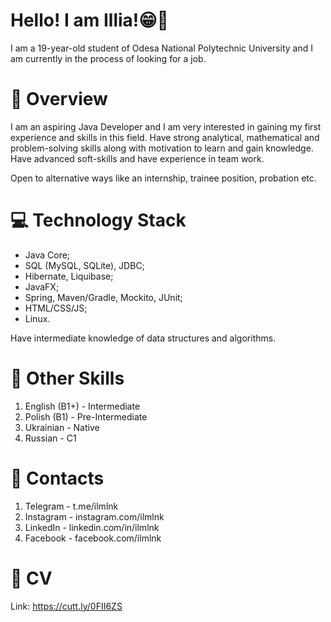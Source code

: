 # Hello! I am Illia!😁🤙

I am a 19-year-old student of Odesa National Polytechnic University and I am currently in the process of looking for a job.

# 🔎 Overview

I am an aspiring Java Developer and I am very interested in gaining my first experience and skills in this field. Have strong analytical, mathematical and problem-solving skills along with motivation to learn and gain knowledge. Have advanced soft-skills and have experience in team work.

Open to alternative ways like an internship, trainee position, probation etc.


# 💻 Technology Stack

- Java Core;
- SQL (MySQL, SQLite), JDBC;
- Hibernate, Liquibase;
- JavaFX;
- Spring, Maven/Gradle, Mockito, JUnit;
- HTML/CSS/JS;
- Linux.

Have intermediate knowledge of data structures and algorithms.


# 📑 Other Skills

1. English (B1+) - Intermediate
2. Polish (B1) - Pre-Intermediate
3. Ukrainian - Native
4. Russian - C1

# 📱 Contacts

1. Telegram - t.me/ilmlnk
2. Instagram - instagram.com/ilmlnk
3. LinkedIn - linkedin.com/in/ilmlnk
4. Facebook - facebook.com/ilmlnk

# 📄 CV

Link: https://cutt.ly/0FII6ZS
<!---
ilmlnk/ilmlnk is a ✨ special ✨ repository because its `README.md` (this file) appears on your GitHub profile.
You can click the Preview link to take a look at your changes.
--->
